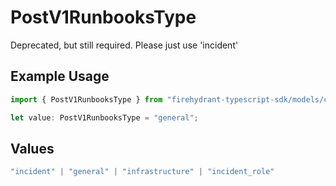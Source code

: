 # PostV1RunbooksType

Deprecated, but still required. Please just use 'incident'

## Example Usage

```typescript
import { PostV1RunbooksType } from "firehydrant-typescript-sdk/models/components";

let value: PostV1RunbooksType = "general";
```

## Values

```typescript
"incident" | "general" | "infrastructure" | "incident_role"
```